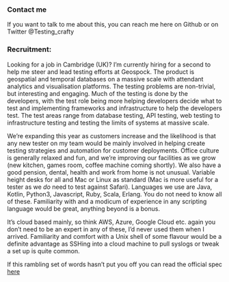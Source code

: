 




### Contact me
If you want to talk  to me about this, you can reach me here on Github or on Twitter @Testing_crafty

### Recruitment: 
Looking for a job in Cambridge (UK)?
I’m currently hiring for a second to help me steer and lead testing efforts at Geospock. The product is geospatial and temporal databases on a massive scale with attendant analytics and visualisation platforms. The testing problems are non-trivial, but interesting and engaging. Much of the testing is done by the developers, with the test role being more helping developers decide what to test and implementing frameworks and infrastructure to help the developers test. The test areas range from database testing, API testing, web testing to infrastructure testing and testing the limits of systems at massive scale.

We’re expanding this year as customers increase and the likelihood is that any new tester on my team would be mainly involved in helping create testing strategies and automation for customer deployments. Office culture is generally relaxed and fun, and we’re improving our facilities as we grow (new kitchen, games room, coffee machine coming shortly). We also have a good pension, dental, health and work from home is not unusual. Variable height desks for all and Mac or Linux as standard (Mac is more useful for a tester as we _do_ need to test against Safari). Languages we use are Java, Kotlin, Python3, Javascript, Ruby,  Scala, Erlang. You do not need to know all of these. Familiarity with and a modicum of experience in any scripting language would be great, anything beyond is a bonus. 

It’s cloud based mainly, so think AWS, Azure, Google Cloud etc. again you don’t need to be an expert in any of these, I’d never used them when I arrived. Familiarity and comfort with a Unix shell of some flavour would be a definite advantage as SSHing into a cloud machine to pull syslogs or tweak a set up is quite common.

If this rambling set of words hasn’t put you off you can read the official spec [here](https://geospock.com/jobs/software-test-engineer/)
